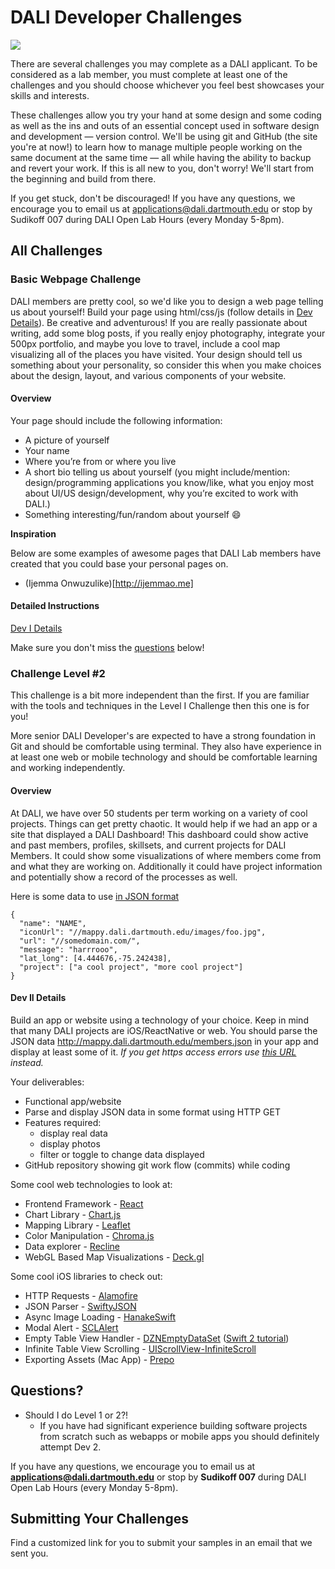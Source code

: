 # DALI Developer Challenges

![](docs/imgs/dali-mondays.gif)

There are several challenges you may complete as a DALI applicant. To be considered as a lab member, you must complete at least one of the challenges and you should choose whichever you feel best showcases your skills and interests.

These challenges allow you try your hand at some design and some coding as well as the ins and outs of an essential concept used in software design and development — version control. We'll be using git and GitHub (the site you're at now!) to learn how to manage multiple people working on the same document at the same time — all while having the ability to backup and revert your work. If this is all new to you, don't worry! We'll start from the beginning and build from there.

If you get stuck, don't be discouraged! If you have any questions, we encourage you to email us at applications@dali.dartmouth.edu or stop by Sudikoff 007 during DALI Open Lab Hours (every Monday 5-8pm).

## All Challenges

### Basic Webpage Challenge

DALI members are pretty cool, so we'd like you to design a web page telling us about yourself! Build your page using html/css/js (follow details in [Dev Details](#detailed-instructions)). Be creative and adventurous! If you are really passionate about writing, add some blog posts, if you really enjoy photography, integrate your 500px portfolio, and maybe you love to travel, include a cool map visualizing all of the places you have visited. Your design should tell us something about your personality, so consider this when you make choices about the design, layout, and various components of your website.

#### Overview

Your page should include the following information:

* A picture of yourself
* Your name
* Where you’re from or where you live
* A short bio telling us about yourself (you might include/mention: design/programming applications you know/like, what you enjoy most about UI/US design/development, why you’re excited to work with DALI.)
* Something interesting/fun/random about yourself :smile:

**Inspiration**

Below are some examples of awesome pages that DALI Lab members have created that you could base your personal pages on.

* (Ijemma Onwuzulike)[http://ijemmao.me]
  
#### Detailed Instructions

[Dev I Details](./docs/dev_I_details.md)

Make sure you don't miss the [questions](#questions) below!

### Challenge Level #2

This challenge is a bit more independent than the first. If you are familiar with the tools and techniques in the Level I Challenge then this one is for you!

More senior DALI Developer's are expected to have a strong foundation in Git and should be comfortable using terminal. They also have experience in at least one web or mobile technology and should be comfortable learning and working independently.

#### Overview

At DALI, we have over 50 students per term working on a variety of cool projects.  Things can get pretty chaotic.  It would help if we had an app or a site that displayed a DALI Dashboard!   This dashboard could show active and past members,  profiles,  skillsets,  and current projects for DALI Members. It could show some visualizations of where members come from and what they are working on. Additionally it could have project information and potentially show a record of the processes as well.  

Here is some data to use [in JSON format](http://mappy.dali.dartmouth.edu/members.json)

```
{
  "name": "NAME",
  "iconUrl": "//mappy.dali.dartmouth.edu/images/foo.jpg",
  "url": "//somedomain.com/",
  "message": "harrrooo",
  "lat_long": [4.444676,-75.242438],
  "project": ["a cool project", "more cool project"]
}
```

#### Dev II Details

Build an app or website using a technology of your choice.  Keep in mind that many DALI projects are iOS/ReactNative or web.  You should parse the JSON data http://mappy.dali.dartmouth.edu/members.json in your app and display at least some of it. *If you get https access errors use [this URL](https://raw.githubusercontent.com/dali-lab/mappy/gh-pages/members.json) instead.*

Your deliverables:
* Functional app/website
* Parse and display JSON data in some format using HTTP GET
* Features required:
  * display real data
  * display photos
  * filter or toggle to change data displayed
* GitHub repository showing git work flow (commits) while coding

Some cool web technologies to look at:
* Frontend Framework - [React](https://facebook.github.io/react)
* Chart Library - [Chart.js](https://github.com/chartjs/Chart.js)
* Mapping Library - [Leaflet](https://github.com/Leaflet/Leaflet)
* Color Manipulation - [Chroma.js](https://github.com/gka/chroma.js)
* Data explorer - [Recline](http://okfnlabs.org/recline/)
* WebGL Based Map Visualizations - [Deck.gl](https://github.com/uber/deck.gl)

Some cool iOS libraries to check out:

* HTTP Requests - [Alamofire](https://github.com/Alamofire/Alamofire)
* JSON Parser - [SwiftyJSON](https://github.com/SwiftyJSON/SwiftyJSON)
* Async Image Loading - [HanakeSwift](https://github.com/Haneke/HanekeSwift)
* Modal Alert - [SCLAlert](https://github.com/dogo/SCLAlertView)
* Empty Table View Handler - [DZNEmptyDataSet](https://github.com/dzenbot/DZNEmptyDataSet) ([Swift 2 tutorial](https://www.hackingwithswift.com/example-code/libraries/how-to-make-empty-uitableviews-look-more-attractive-using-dznemptydataset))
* Infinite Table View Scrolling - [UIScrollView-InfiniteScroll](https://github.com/pronebird/UIScrollView-InfiniteScroll)
* Exporting Assets (Mac App) - [Prepo](https://itunes.apple.com/us/app/prepo/id476533227?mt=12)


## Questions?

- Should I do Level 1 or 2?!
  - If you have had significant experience building software projects from scratch such as webapps or mobile apps you should definitely attempt Dev 2.

If you have any questions, we encourage you to email us at **applications@dali.dartmouth.edu** or stop by **Sudikoff 007** during DALI Open Lab Hours (every Monday 5-8pm).

## Submitting Your Challenges

Find a customized link for you to submit your samples in an email that we sent you.
